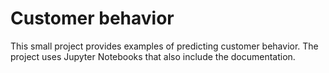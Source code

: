 # Customer behavior

This small project provides examples of predicting customer behavior. The project uses Jupyter Notebooks that also include the documentation.
